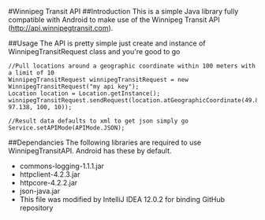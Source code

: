 #Winnipeg Transit API
##Introduction
This is a simple Java library fully compatible with Android to make use of the Winnipeg Transit API (http://api.winnipegtransit.com).

##Usage
The API is pretty simple just create and instance of WinnipegTransitRequest class and you're good to go

	//Pull locations around a geographic coordinate within 100 meters with a limit of 10
	WinnipegTransitRequest winnipegTransitRequest = new WinnipegTransitRequest("my api key");
    Location location = Location.getInstance();
    winnipegTransitRequest.sendRequest(location.atGeographicCoordinate(49.895, 97.138, 100, 10));

    //Result data defaults to xml to get json simply go
    Service.setAPIMode(APIMode.JSON);

##Dependancies
The following libraries are required to use WinnipegTransitAPI. Android has these by default.
* commons-logging-1.1.1.jar
* httpclient-4.2.3.jar
* httpcore-4.2.2.jar
* json-java.jar
* This file was modified by IntelliJ IDEA 12.0.2 for binding GitHub repository